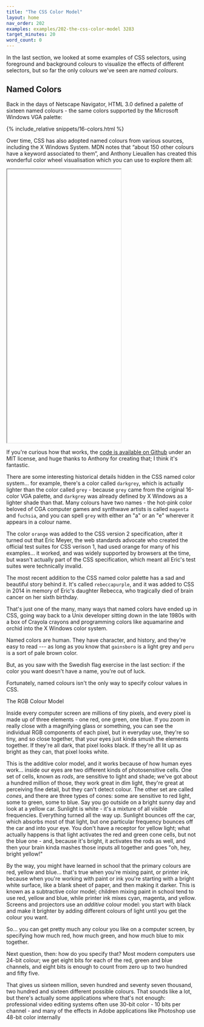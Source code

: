 ```yaml
---
title: "The CSS Color Model"
layout: home
nav_order: 202
examples: examples/202-the-css-color-model 3283
target_minutes: 20
word_count: 0
---
```


In the last section, we looked at some examples of CSS selectors, using foreground and background colours to visualize the effects of different selectors, but so far the only colours we've seen are *named colours*.

## Named Colors

Back in the days of Netscape Navigator, HTML 3.0 defined a palette of sixteen named colours - the same colors supported by the Microsoft Windows VGA palette:

{% include_relative snippets/16-colors.html %}

Over time, CSS has also adopted named colours from various sources, including the X Windows System. MDN notes that “about 150 other colours have a keyword associated to them”, and Anthony Lieuallen has created this wonderful color wheel visualisation which you can use to explore them all:

<iframe src="snippets/named-color-wheel.html" style="height: 720px;"></iframe>

If you're curious how that works, the [code is available on Github](https://github.com/arantius/web-color-wheel) under an MIT license, and huge thanks to Anthony for creating that; I think it's fantastic.

There are some interesting historical details hidden in the CSS named color system... for example, there's a color called `darkgrey`, which is actually lighter than the color called `grey` - because `grey` came from the original 16-color VGA palette, and `darkgrey` was already defined by X Windows as a lighter shade than that. Many colours have two names - the hot-pink color beloved of CGA computer games and synthwave artists is called `magenta` and `fuchsia`, and you can spell `grey` with either an "a" or an "e" wherever it appears in a colour name.

The color `orange` was added to the CSS version 2 specification, after it turned out that Eric Meyer, the web standards advocate who created the official test suites for CSS verison 1, had used orange for many of his examples... it worked, and was widely supported by browsers at the time, but wasn't actually part of the CSS  specification, which meant all Eric's test suites were technically invalid.

The most recent addition to the CSS named color palette has a sad and beautiful story behind it. It's called `rebeccapurple`, and it was added to CSS in 2014 in memory of Eric's daughter Rebecca, who tragically died of brain cancer on her sixth birthday.

That's just one of the many, many ways that named colors have ended up in CSS, going way back to a Unix developer sitting down in the late 1980s with a box of Crayola crayons and programming colors like aquamarine and orchid into the X Windows color system.

Named colors are human. They have character, and history, and they're easy to read --- as long as you know that `gainsboro` is a light grey and `peru` is a sort of pale brown color.

But, as you saw with the Swedish flag exercise in the last section: if the color you want doesn't have a name, you're out of luck.

Fortunately, named colours isn't the only way to specify colour values in CSS.

The RGB Colour Model

Inside every computer screen are millions of tiny pixels, and every pixel is made up of three elements - one red, one green, one blue. If you zoom in really close with a magnifying glass or something, you can see the individual RGB components of each pixel, but in everyday use, they're so tiny, and so close together, that your eyes just kinda smush the elements together. If they're all dark, that pixel looks black. If they're all lit up as bright as they can, that pixel looks white.

This is the additive color model, and it works because of how human eyes work... inside our eyes are two different kinds of photosensitive cells. One set of cells, known as *rods*, are sensitive to light and shade; we've got about a hundred million of those, they work great in dim light, they're great at perceiving fine detail, but they can't detect colour. The other set are called *cones*, and there are three types of cones: some are sensitive to red light, some to green, some to blue. Say you go outside on a bright sunny day and look at a yellow car. Sunlight is white - it's a mixture of all visible frequencies. Everything turned all the way up. Sunlight bounces off the car, which absorbs most of that light, but one particular frequency bounces off the car and into your eye. You don't have a receptor for yellow light; what actually happens is that light activates the red and green cone cells, but not the blue one - and, because it's bright, it activates the rods as well, and then your brain kinda mashes those inputs all together and goes "oh, hey, bright yellow!"

By the way, you might have learned in school that the primary colours are red, yellow and blue... that's true when you're mixing paint, or printer ink, because when you're working with paint or ink you're starting with a bright white surface, like a blank sheet of paper, and then making it darker. This is known as a subtractive color model; children mixing paint in school tend to use red, yellow and blue, while printer ink mixes cyan, magenta, and yellow. Screens and projectors use an *additive* colour model: you start with black and make it brighter by adding different colours of light until you get the colour you want.

So... you can get pretty much any colour you like on a computer screen, by specifying how much red, how much green, and how much blue to mix together.

Next question, then: how do you specify that? Most modern computers use 24-bit colour; we get eight bits for each of the red, green and blue channels, and eight bits is enough to count from zero up to two hundred and fifty five.

That gives us sixteen million, seven hundred and seventy seven thousand, two hundred and sixteen different possible colours. That sounds like a lot, but there's actually some applications where that's not enough: professional video editing systems often use 30-bit color - 10 bits per channel - and many of the effects in Adobe applications like Photoshop use 48-bit color internally 













